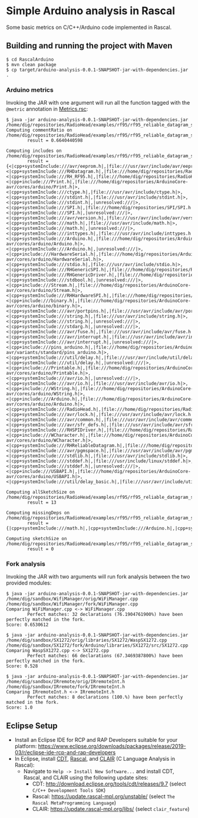 # Simple Arduino analysis in Rascal

Some basic metrics on C/C++/Arduino code implemented in Rascal.

## Building and running the project with Maven

```
$ cd RascalArduino
$ mvn clean package
$ cp target/arduino-analysis-0.0.1-SNAPSHOT-jar-with-dependencies.jar .
```

### Arduino metrics
Invoking the JAR with one argument will run all the function tagged with the `@metric` annotation in [Metrics.rsc](https://github.com/tdegueul/arduino-analysis/blob/master/RascalArduino/src/arduino/Metrics.rsc):

```
$ java -jar arduino-analysis-0.0.1-SNAPSHOT-jar-with-dependencies.jar /home/dig/repositories/RadioHead/examples/rf95/rf95_reliable_datagram_server/rf95_reliable_datagram_server.pde
Computing commentRatio on /home/dig/repositories/RadioHead/examples/rf95/rf95_reliable_datagram_server/rf95_reliable_datagram_server.pde...
        result = 0.6640440598

Computing includes on /home/dig/repositories/RadioHead/examples/rf95/rf95_reliable_datagram_server/rf95_reliable_datagram_server.pde...
        result = {<|cpp+systemInclude:///avr/eeprom.h|,|file:///usr/avr/include/avr/eeprom.h|>,<|cpp+systemInclude:///RHDatagram.h|,|file:///home/dig/repositories/RadioHead/RHDatagram.h|>,<|cpp+systemInclude:///RH_RF95.h|,|file:///home/dig/repositories/RadioHead/RH_RF95.h|>,<|cpp+include:///Print.h|,|file:///home/dig/repositories/ArduinoCore-avr/cores/arduino/Print.h|>,<|cpp+systemInclude:///ctype.h|,|file:///usr/avr/include/ctype.h|>,<|cpp+systemInclude:///stdint.h|,|file:///usr/avr/include/stdint.h|>,<|cpp+systemInclude:///stdint.h|,|unresolved:///|>,<|cpp+systemInclude:///SPI.h|,|file:///home/dig/repositories/SPI/SPI.h|>,<|cpp+systemInclude:///SPI.h|,|unresolved:///|>,<|cpp+systemInclude:///avr/version.h|,|file:///usr/avr/include/avr/version.h|>,<|cpp+systemInclude:///math.h|,|file:///usr/avr/include/math.h|>,<|cpp+systemInclude:///math.h|,|unresolved:///|>,<|cpp+systemInclude:///inttypes.h|,|file:///usr/avr/include/inttypes.h|>,<|cpp+systemInclude:///Arduino.h|,|file:///home/dig/repositories/ArduinoCore-avr/cores/arduino/Arduino.h|>,<|cpp+systemInclude:///Arduino.h|,|unresolved:///|>,<|cpp+include:///HardwareSerial.h|,|file:///home/dig/repositories/ArduinoCore-avr/cores/arduino/HardwareSerial.h|>,<|cpp+systemInclude:///stdio.h|,|file:///usr/avr/include/stdio.h|>,<|cpp+systemInclude:///RHGenericSPI.h|,|file:///home/dig/repositories/RadioHead/RHGenericSPI.h|>,<|cpp+systemInclude:///RHGenericDriver.h|,|file:///home/dig/repositories/RadioHead/RHGenericDriver.h|>,<|cpp+systemInclude:///stdbool.h|,|unresolved:///|>,<|cpp+include:///Stream.h|,|file:///home/dig/repositories/ArduinoCore-avr/cores/arduino/Stream.h|>,<|cpp+systemInclude:///RHHardwareSPI.h|,|file:///home/dig/repositories/RadioHead/RHHardwareSPI.h|>,<|cpp+include:///binary.h|,|file:///home/dig/repositories/ArduinoCore-avr/cores/arduino/binary.h|>,<|cpp+systemInclude:///avr/portpins.h|,|file:///usr/avr/include/avr/portpins.h|>,<|cpp+systemInclude:///string.h|,|file:///usr/avr/include/string.h|>,<|cpp+systemInclude:///string.h|,|unresolved:///|>,<|cpp+systemInclude:///stdarg.h|,|unresolved:///|>,<|cpp+systemInclude:///avr/fuse.h|,|file:///usr/avr/include/avr/fuse.h|>,<|cpp+systemInclude:///avr/interrupt.h|,|file:///usr/avr/include/avr/interrupt.h|>,<|cpp+systemInclude:///avr/interrupt.h|,|unresolved:///|>,<|cpp+include:///pins_arduino.h|,|file:///home/dig/repositories/ArduinoCore-avr/variants/standard/pins_arduino.h|>,<|cpp+systemInclude:///util/delay.h|,|file:///usr/avr/include/util/delay.h|>,<|cpp+systemInclude:///util/delay.h|,|unresolved:///|>,<|cpp+include:///Printable.h|,|file:///home/dig/repositories/ArduinoCore-avr/cores/arduino/Printable.h|>,<|cpp+systemInclude:///avr/io.h|,|unresolved:///|>,<|cpp+systemInclude:///avr/io.h|,|file:///usr/avr/include/avr/io.h|>,<|cpp+include:///WString.h|,|file:///home/dig/repositories/ArduinoCore-avr/cores/arduino/WString.h|>,<|cpp+include:///Arduino.h|,|file:///home/dig/repositories/ArduinoCore-avr/cores/arduino/Arduino.h|>,<|cpp+systemInclude:///RadioHead.h|,|file:///home/dig/repositories/RadioHead/RadioHead.h|>,<|cpp+systemInclude:///avr/lock.h|,|file:///usr/avr/include/avr/lock.h|>,<|cpp+systemInclude:///avr/common.h|,|file:///usr/avr/include/avr/common.h|>,<|cpp+systemInclude:///avr/sfr_defs.h|,|file:///usr/avr/include/avr/sfr_defs.h|>,<|cpp+systemInclude:///RHSPIDriver.h|,|file:///home/dig/repositories/RadioHead/RHSPIDriver.h|>,<|cpp+include:///WCharacter.h|,|file:///home/dig/repositories/ArduinoCore-avr/cores/arduino/WCharacter.h|>,<|cpp+systemInclude:///RHReliableDatagram.h|,|file:///home/dig/repositories/RadioHead/RHReliableDatagram.h|>,<|cpp+systemInclude:///avr/pgmspace.h|,|file:///usr/avr/include/avr/pgmspace.h|>,<|cpp+systemInclude:///stdlib.h|,|file:///usr/avr/include/stdlib.h|>,<|cpp+systemInclude:///stddef.h|,|file:///usr/include/linux/stddef.h|>,<|cpp+systemInclude:///stddef.h|,|unresolved:///|>,<|cpp+include:///USBAPI.h|,|file:///home/dig/repositories/ArduinoCore-avr/cores/arduino/USBAPI.h|>,<|cpp+systemInclude:///util/delay_basic.h|,|file:///usr/avr/include/util/delay_basic.h|>}
        
Computing allSketchSize on /home/dig/repositories/RadioHead/examples/rf95/rf95_reliable_datagram_server/rf95_reliable_datagram_server.pde...
        result = 13

Computing missingDeps on /home/dig/repositories/RadioHead/examples/rf95/rf95_reliable_datagram_server/rf95_reliable_datagram_server.pde...
        result = {|cpp+systemInclude:///math.h|,|cpp+systemInclude:///Arduino.h|,|cpp+systemInclude:///stdint.h|,|cpp+systemInclude:///SPI.h|,|cpp+systemInclude:///stdbool.h|,|cpp+systemInclude:///string.h|,|cpp+systemInclude:///util/delay.h|,|cpp+systemInclude:///avr/io.h|,|cpp+systemInclude:///stddef.h|,|cpp+systemInclude:///avr/interrupt.h|,|cpp+systemInclude:///stdarg.h|}

Computing sketchSize on /home/dig/repositories/RadioHead/examples/rf95/rf95_reliable_datagram_server/rf95_reliable_datagram_server.pde...
        result = 0
```

### Fork analysis
Invoking the JAR with two arguments will run fork analysis between the two provided modules:

```
$ java -jar arduino-analysis-0.0.1-SNAPSHOT-jar-with-dependencies.jar /home/dig/sandbox/WifiManager/orig/WiFiManager.cpp /home/dig/sandbox/WifiManager/fork/WiFiManager.cpp
Comparing WiFiManager.cpp <-> WiFiManager.cpp
        Perfect matches: 32 declarations (76.1904761900%) have been perfectly matched in the fork.
Score: 0.6530612

$ java -jar arduino-analysis-0.0.1-SNAPSHOT-jar-with-dependencies.jar /home/dig/sandbox/SX1272/orig/libraries/SX1272/WaspSX1272.cpp /home/dig/sandbox/SX1272/fork/Arduino/libraries/SX1272/src/SX1272.cpp
Comparing WaspSX1272.cpp <-> SX1272.cpp
        Perfect matches: 66 declarations (67.3469387800%) have been perfectly matched in the fork.
Score: 0.528

$ java -jar arduino-analysis-0.0.1-SNAPSHOT-jar-with-dependencies.jar /home/dig/sandbox/IRremote/orig/IRremoteInt.h /home/dig/sandbox/IRremote/fork/IRremoteInt.h
Comparing IRremoteInt.h <-> IRremoteInt.h
        Perfect matches: 8 declarations (100.%) have been perfectly matched in the fork.
Score: 1.0
```

## Eclipse Setup

  - Install an Eclipse IDE for RCP and RAP Developers suitable for your platform: https://www.eclipse.org/downloads/packages/release/2019-03/r/eclipse-ide-rcp-and-rap-developers
  - In Eclipse, install [CDT](https://www.eclipse.org/cdt/), [Rascal](https://www.rascal-mpl.org/), and [CLAIR](https://github.com/cwi-swat/clair) (C Language Analysis in Rascal):
    - Navigate to `Help -> Install New Software...` and install CDT, Rascal, and CLAIR using the following update sites:
      - CDT: http://download.eclipse.org/tools/cdt/releases/9.7 (select `C/C++ Development Tools SDK`)
      - Rascal: https://update.rascal-mpl.org/unstable/ (select `The Rascal MetaProgramming Language`)
      - CLAIR: https://update.rascal-mpl.org/libs/ (select `clair_feature`)

